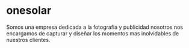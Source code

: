 # onesolar
Somos una empresa dedicada a la fotografia y publicidad nosotros nos encargamos de capturar y diseñar los momentos mas inolvidables de nuestros clientes.
